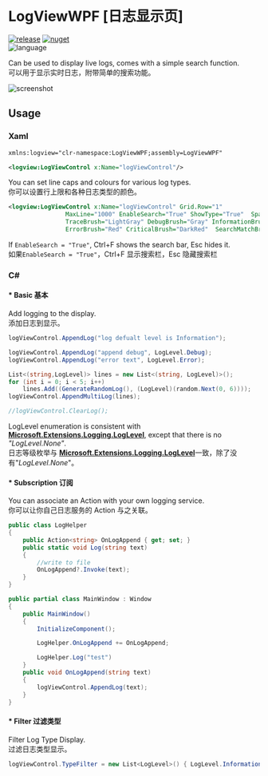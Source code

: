 # LogViewWPF [日志显示页]

[![release](https://img.shields.io/github/v/release/tp1415926535/LogViewWPF?color=green&logo=github)](https://github.com/tp1415926535/LogViewWPF/releases) 
[![nuget](https://img.shields.io/nuget/v/LogViewWPF?color=lightblue&logo=nuget)](https://www.nuget.org/packages/LogViewWPF)     
![language](https://img.shields.io/github/languages/top/tp1415926535/LogViewWPF)

Can be used to display live logs, comes with a simple search function.    
可以用于显示实时日志，附带简单的搜索功能。   
    

![screenshot](https://github.com/tp1415926535/LogViewWPF/assets/58326584/b593f591-17e4-4fa0-b1a0-c86e5a295ec6)


## Usage
### Xaml
``` xml
xmlns:logview="clr-namespace:LogViewWPF;assembly=LogViewWPF"

<logview:LogViewControl x:Name="logViewControl"/>
```
You can set line caps and colours for various log types.      
你可以设置行上限和各种日志类型的颜色。   
``` xml
<logview:LogViewControl x:Name="logViewControl" Grid.Row="1" 
                MaxLine="1000" EnableSearch="True" ShowType="True"  Spacing="10,5"
                TraceBrush="LightGray" DebugBrush="Gray" InformationBrush="Black" WarningBrush="DarkOrange"
                ErrorBrush="Red" CriticalBrush="DarkRed"  SearchMatchBrush="#DDF5FF" SearchCurrentBrush="#FFFAE1"/>
```
If `EnableSearch = "True"`, Ctrl+F shows the search bar, Esc hides it.    
如果`EnableSearch = "True"`，Ctrl+F 显示搜索栏，Esc 隐藏搜索栏


### C# 

#### * **Basic 基本**
Add logging to the display.    
添加日志到显示。   
``` c#
logViewControl.AppendLog("log defualt level is Information");

logViewControl.AppendLog("append debug", LogLevel.Debug);
logViewControl.AppendLog("error text", LogLevel.Error);

List<(string,LogLevel)> lines = new List<(string, LogLevel)>();
for (int i = 0; i < 5; i++)
    lines.Add((GenerateRandomLog(), (LogLevel)(random.Next(0, 6))));
logViewControl.AppendMultiLog(lines);

//logViewControl.ClearLog();
``` 
LogLevel enumeration is consistent with [**Microsoft.Extensions.Logging.LogLevel**](https://learn.microsoft.com/dotnet/api/microsoft.extensions.logging.loglevel?view=net-8.0), except that there is no *"LogLevel.None"*.   
日志等级枚举与 [**Microsoft.Extensions.Logging.LogLevel**](https://learn.microsoft.com/dotnet/api/microsoft.extensions.logging.loglevel?view=net-8.0)一致，除了没有"*LogLevel.None*"。    
     
#### * **Subscription 订阅**
You can associate an Action with your own logging service.    
你可以让你自己日志服务的 Action 与之关联。     
``` c#
public class LogHelper
{
    public Action<string> OnLogAppend { get; set; }
    public static void Log(string text)
    {
        //write to file
        OnLogAppend?.Invoke(text);
    }
}

public partial class MainWindow : Window
{
    public MainWindow()
    {
        InitializeComponent();

        LogHelper.OnLogAppend += OnLogAppend;

        LogHelper.Log("test")
    }
    public void OnLogAppend(string text)
    {
        logViewControl.AppendLog(text);
    }
}
```
     
#### * **Filter 过滤类型**
Filter Log Type Display.     
过滤日志类型显示。   
``` c#
logViewControl.TypeFilter = new List<LogLevel>() { LogLevel.Information, LogLevel.Error };
```
